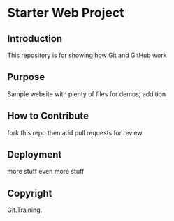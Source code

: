 # Starter Web Project

## Introduction
This repository is for showing how Git and GitHub work

## Purpose

Sample website with plenty of files for demos; addition

## How to Contribute

fork this repo then add pull requests for review.

## Deployment

more stuff
even more stuff

## Copyright

Git.Training.